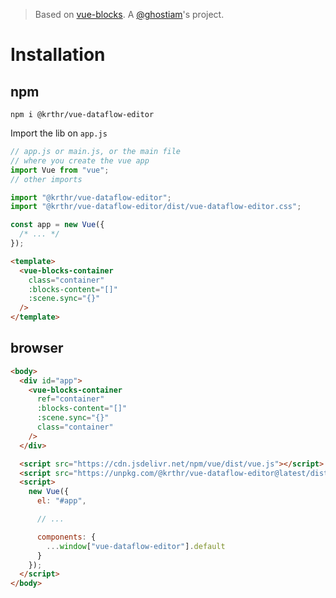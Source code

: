 > Based on [vue-blocks](https://github.com/ghostiam/vue-blocks). A [@ghostiam](https://github.com/ghostiam)'s project.

# Installation

## npm

```
npm i @krthr/vue-dataflow-editor
```

Import the lib on `app.js`

```js
// app.js or main.js, or the main file
// where you create the vue app
import Vue from "vue";
// other imports

import "@krthr/vue-dataflow-editor";
import "@krthr/vue-dataflow-editor/dist/vue-dataflow-editor.css";

const app = new Vue({
  /* ... */
});
```

```html
<template>
  <vue-blocks-container
    class="container"
    :blocks-content="[]"
    :scene.sync="{}"
  />
</template>
```

## browser

```html
<body>
  <div id="app">
    <vue-blocks-container
      ref="container"
      :blocks-content="[]"
      :scene.sync="{}"
      class="container"
    />
  </div>

  <script src="https://cdn.jsdelivr.net/npm/vue/dist/vue.js"></script>
  <script src="https://unpkg.com/@krthr/vue-dataflow-editor@latest/dist/vue-dataflow-editor.umd.min.js"></script>
  <script>
    new Vue({
      el: "#app",

      // ...

      components: {
        ...window["vue-dataflow-editor"].default
      }
    });
  </script>
</body>
```
